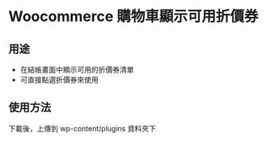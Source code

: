 # Woocommerce 購物車顯示可用折價券

## 用途
* 在結帳畫面中顯示可用的折價券清單
* 可直接點選折價券來使用

## 使用方法
下載後，上傳到 wp-content/plugins 資料夾下